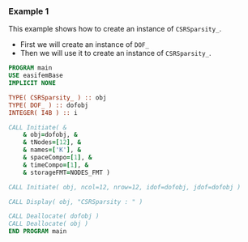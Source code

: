 ### Example 1

This example shows how to create an instance of `CSRSparsity_`.

- First we will create an instance of `DOF_`
- Then we will use it to create an instance of `CSRSparsity_`.

```fortran
PROGRAM main
USE easifemBase
IMPLICIT NONE

TYPE( CSRSparsity_ ) :: obj
TYPE( DOF_ ) :: dofobj
INTEGER( I4B ) :: i

CALL Initiate( &
    & obj=dofobj, &
    & tNodes=[12], &
    & names=['K'], &
    & spaceCompo=[1], &
    & timeCompo=[1], &
    & storageFMT=NODES_FMT )

CALL Initiate( obj, ncol=12, nrow=12, idof=dofobj, jdof=dofobj )

CALL Display( obj, "CSRSparsity : " )

CALL Deallocate( dofobj )
CALL Deallocate( obj )
END PROGRAM main
```
